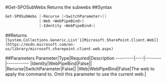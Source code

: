 #Get-SPOSubWebs
Returns the subwebs
##Syntax
```powershell
Get-SPOSubWebs [-Recurse [<SwitchParameter>]]
               [-Web <WebPipeBind>]
               [-Identity <WebPipeBind>]
```


##Returns
```[System.Collections.Generic.List`1[Microsoft.SharePoint.Client.Web]](https://msdn.microsoft.com/en-us/library/microsoft.sharepoint.client.web.aspx)```

##Parameters
Parameter|Type|Required|Description
---------|----|--------|-----------
|Identity|WebPipeBind|False||
|Recurse|SwitchParameter|False||
|Web|WebPipeBind|False|The web to apply the command to. Omit this parameter to use the current web.|
